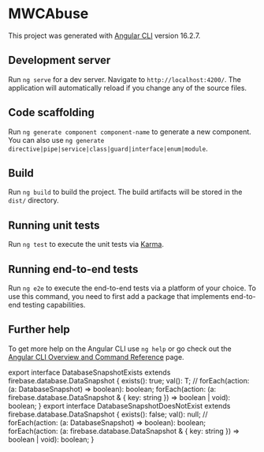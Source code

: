 # MWCAbuse

This project was generated with [Angular CLI](https://github.com/angular/angular-cli) version 16.2.7.

## Development server

Run `ng serve` for a dev server. Navigate to `http://localhost:4200/`. The application will automatically reload if you change any of the source files.

## Code scaffolding

Run `ng generate component component-name` to generate a new component. You can also use `ng generate directive|pipe|service|class|guard|interface|enum|module`.

## Build

Run `ng build` to build the project. The build artifacts will be stored in the `dist/` directory.

## Running unit tests

Run `ng test` to execute the unit tests via [Karma](https://karma-runner.github.io).

## Running end-to-end tests

Run `ng e2e` to execute the end-to-end tests via a platform of your choice. To use this command, you need to first add a package that implements end-to-end testing capabilities.

## Further help

To get more help on the Angular CLI use `ng help` or go check out the [Angular CLI Overview and Command Reference](https://angular.io/cli) page.


export interface DatabaseSnapshotExists<T> extends firebase.database.DataSnapshot {
    exists(): true;
    val(): T;
    // forEach(action: (a: DatabaseSnapshot<T>) => boolean): boolean;
    forEach(action: (a: firebase.database.DataSnapshot & { key: string }) => boolean | void): boolean;
  }
  export interface DatabaseSnapshotDoesNotExist<T> extends firebase.database.DataSnapshot {
    exists(): false;
    val(): null;
    // forEach(action: (a: DatabaseSnapshot<T>) => boolean): boolean;
    forEach(action: (a: firebase.database.DataSnapshot & { key: string }) => boolean | void): boolean;
  }